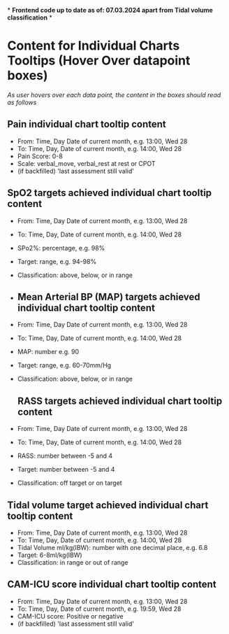 \* **Frontend code up to date as of: 07.03.2024 apart from Tidal volume classification** \*

# Content for Individual Charts Tooltips (Hover Over datapoint boxes) 
*As user hovers over each data point, the content in the boxes should read as follows*
## Pain individual chart tooltip content
- From: Time, Day Date of current month, e.g. 13:00, Wed 28
- To: Time, Day, Date of current month, e.g. 14:00, Wed 28
- Pain Score: 0-8
- Scale: verbal_move, verbal_rest at rest or CPOT
- (if backfilled) 'last assessment still valid' 

## SpO2 targets achieved individual chart tooltip content
- From: Time, Day Date of current month, e.g. 13:00, Wed 28
- To: Time, Day, Date of current month, e.g. 14:00, Wed 28
- SPo2%: percentage, e.g. 98%
- Target: range, e.g. 94-98%
- Classification: above, below, or in range

- ## Mean Arterial BP (MAP) targets achieved individual chart tooltip content
- From: Time, Day Date of current month, e.g. 13:00, Wed 28
- To: Time, Day, Date of current month, e.g. 14:00, Wed 28
- MAP: number e.g. 90
- Target: range, e.g. 60-70mm/Hg
- Classification: above, below, or in range

  ## RASS targets achieved individual chart tooltip content
- From: Time, Day Date of current month, e.g. 13:00, Wed 28
- To: Time, Day, Date of current month, e.g. 14:00, Wed 28
- RASS: number between -5 and 4 
- Target: number between -5 and 4 
- Classification: off target or on target

## Tidal volume target achieved individual chart tooltip content
- From: Time, Day Date of current month, e.g. 13:00, Wed 28
- To: Time, Day, Date of current month, e.g. 14:00, Wed 28
- Tidal Volume ml/kg(IBW): number with one decimal place, e.g. 6.8
- Target: 6-8ml/kg(IBW)
- Classification: in range or out of range

  
## CAM-ICU score individual chart tooltip content
- From: Time, Day Date of current month, e.g. 13:00, Wed 28
- To: Time, Day, Date of current month, e.g. 19:59, Wed 28
- CAM-ICU score: Positive or negative
- (if backfilled) 'last assessment still valid'

  

